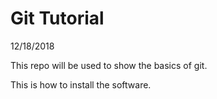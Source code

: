 # Git Tutorial
12/18/2018

This repo will be used to show the basics of git.

This is how to install the software.